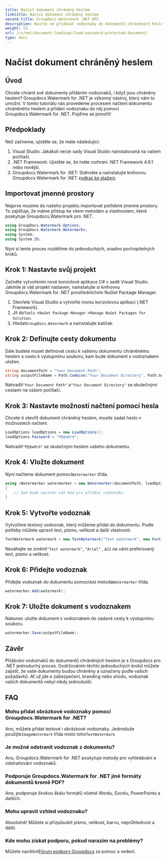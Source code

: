 ```yaml
---
title: Načíst dokument chráněný heslem
linktitle: Načíst dokument chráněný heslem
second_title: GroupDocs.Watermark .NET API
description: Naučte se přidávat vodoznaky do dokumentů chráněných heslem pomocí Groupdocs Watermark for .NET pomocí našeho podrobného průvodce. Zabezpečte a označte své soubory snadno.
weight: 13
url: /cs/net/document-loadings/load-password-protected-document/
type: docs
---
```

# Načíst dokument chráněný heslem

## Úvod
Chcete chránit své dokumenty přidáním vodoznaků, i když jsou chráněny heslem? Groupdocs.Watermark for .NET je výkonný nástroj, který vám to umožní. V tomto tutoriálu vás provedeme procesem načtení dokumentu chráněného heslem a přidání vodoznaku do něj pomocí Groupdocs.Watermark for .NET. Pojďme se ponořit!
## Předpoklady
Než začneme, ujistěte se, že máte následující:
1. Visual Studio: Jakákoli verze sady Visual Studio nainstalovaná na vašem počítači.
2. .NET Framework: Ujistěte se, že máte rozhraní .NET Framework 4.6.1 nebo novější.
3. Groupdocs.Watermark for .NET: Stáhněte a nainstalujte knihovnu Groupdocs.Watermark for .NET z[odkaz ke stažení](https://releases.groupdocs.com/Watermark/net/).
## Importovat jmenné prostory
Nejprve musíme do našeho projektu importovat potřebné jmenné prostory. To zajišťuje, že máme přístup ke všem metodám a vlastnostem, které poskytuje Groupdocs.Watermark pro .NET.
```csharp
using GroupDocs.Watermark.Options;
using GroupDocs.Watermark.Watermarks;
using System;
using System.IO;
```
Nyní si tento proces rozdělíme do jednoduchých, snadno pochopitelných kroků.
## Krok 1: Nastavte svůj projekt
Začněte vytvořením nové konzolové aplikace C# v sadě Visual Studio. Jakmile je váš projekt nastaven, nainstalujte si knihovnu Groupdocs.Watermark for .NET prostřednictvím NuGet Package Manager.
1. Otevřete Visual Studio a vytvořte novou konzolovou aplikaci (.NET Framework).
2.  Jít do`Tools` >`NuGet Package Manager` >`Manage NuGet Packages for Solution`.
3.  Hledat`GroupDocs.Watermark` a nainstalujte balíček.
## Krok 2: Definujte cesty dokumentu
Dále budete muset definovat cestu k vašemu dokumentu chráněnému heslem a cestu k výstupnímu souboru, kam bude dokument s vodoznakem uložen.
```csharp
string documentPath = "Your Document Path";
string outputFileName = Path.Combine("Your Document Directory", Path.GetFileName(documentPath));
```
 Nahradit`"Your Document Path"` a`"Your Document Directory"` se skutečnými cestami na vašem počítači.
## Krok 3: Nastavte možnosti načtení pomocí hesla
Chcete-li otevřít dokument chráněný heslem, musíte zadat heslo v možnostech načtení.
```csharp
LoadOptions loadOptions = new LoadOptions();
loadOptions.Password = "P@$w0rd";
```
 Nahradit`"P@$w0rd"` se skutečným heslem vašeho dokumentu.
## Krok 4: Vložte dokument
 Nyní načteme dokument pomocí`Watermarker` třída.
```csharp
using (Watermarker watermarker = new Watermarker(documentPath, loadOptions))
{
    // Sem bude umístěn váš kód pro přidání vodoznaku
}
```
## Krok 5: Vytvořte vodoznak
Vytvoříme textový vodoznak, který můžeme přidat do dokumentu. Podle potřeby můžete upravit text, písmo, velikost a další vlastnosti.
```csharp
TextWatermark watermark = new TextWatermark("Test watermark", new Font("Arial", 12));
```
 Neváhejte se změnit`"Test watermark"`, `"Arial"` , a`12` na vámi preferovaný text, písmo a velikost.
## Krok 6: Přidejte vodoznak
 Přidejte vodoznak do dokumentu pomocí`Add` metoda`Watermarker` třída.
```csharp
watermarker.Add(watermark);
```
## Krok 7: Uložte dokument s vodoznakem
Nakonec uložte dokument s vodoznakem do zadané cesty k výstupnímu souboru.
```csharp
watermarker.Save(outputFileName);
```
## Závěr
Přidávání vodoznaků do dokumentů chráněných heslem je s Groupdocs pro .NET jednoduchý proces. Dodržováním těchto jednoduchých kroků můžete zajistit, že vaše dokumenty budou chráněny a označeny podle vašich požadavků. Ať už jde o zabezpečení, branding nebo shodu, vodoznak vašich dokumentů nebyl nikdy jednodušší.
## FAQ
### Mohu přidat obrázkové vodoznaky pomocí Groupdocs.Watermark for .NET?
 Ano, můžete přidat textové i obrázkové vodoznaky. Jednoduše použijte`ImageWatermark` třída místo toho`TextWatermark`.
### Je možné odstranit vodoznak z dokumentu?
Ano, Groupdocs.Watermark for .NET poskytuje metody pro vyhledávání a odstraňování vodoznaků.
### Podporuje Groupdocs.Watermark for .NET jiné formáty dokumentů kromě PDF?
Ano, podporuje širokou škálu formátů včetně Wordu, Excelu, PowerPointu a dalších.
### Mohu upravit vzhled vodoznaku?
Absolutně! Můžete si přizpůsobit písmo, velikost, barvu, neprůhlednost a další.
### Kde mohu získat podporu, pokud narazím na problémy?
 Můžete navštívit[Fórum podpory Groupdocs](https://forum.groupdocs.com/c/watermark/19) za pomoc a vedení.